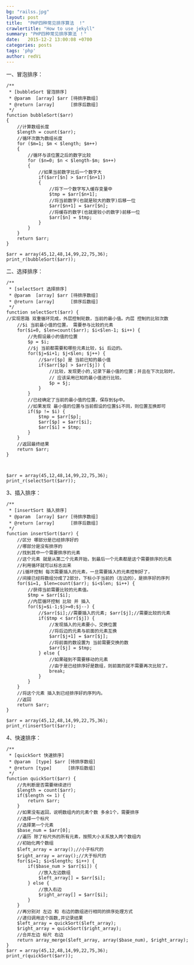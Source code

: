 ```yaml
---
bg: "railss.jpg"
layout: post
title:  "PHP四种常见排序算法  !"
crawlertitle: "How to use jekyll"
summary: "PHP四种常见排序算法 ！"
date:   2015-12-2 13:00:08 +0700
categories: posts
tags: 'php'
author: redVi
---
```


一、冒泡排序：

    /** 
     * [bubbleSort 冒泡排序] 
     * @param  [array] $arr [待排序数组] 
     * @return [array]      [排序后数组] 
     */  
    function bubbleSort($arr)  
    {  
        //计算数组长度  
        $length = count($arr);  
        //循环次数为数组长度  
        for ($m=1; $m < $length; $m++)   
        {   
            //循环与该位置之后的数字比较  
            for ($n=0; $n < $length-$m; $n++)   
            {   
                //如果当前数字比后一个数字大  
                if($arr[$n] > $arr[$n+1])  
                {  
                    //将下一个数字写入缓存变量中  
                    $tmp = $arr[$n+1];  
                    //将当前数字(也就是较大的数字)后移一位  
                    $arr[$n+1] = $arr[$n];  
                    //将缓存的数字(也就是较小的数字)前移一位  
                    $arr[$n] = $tmp;  
                }  
            }  
        }  
        return $arr;  
    }  
      
    $arr = array(45,12,48,14,99,22,75,36);  
    print_r(bubbleSort($arr));  

二、选择排序：

    /** 
     * [selectSort 选择排序] 
     * @param  [array] $arr [待排序数组] 
     * @return [array]      [排序后数组] 
     */  
    function selectSort($arr) {  
    //实现思路 双重循环完成，外层控制轮数，当前的最小值。内层 控制的比较次数  
        //$i 当前最小值的位置， 需要参与比较的元素  
        for($i=0, $len=count($arr); $i<$len-1; $i++) {  
            //先假设最小的值的位置  
            $p = $i;  
            //$j 当前都需要和哪些元素比较，$i 后边的。  
            for($j=$i+1; $j<$len; $j++) {  
                //$arr[$p] 是 当前已知的最小值  
                if($arr[$p] > $arr[$j]) {  
                    //比较，发现更小的,记录下最小值的位置；并且在下次比较时，  
                    // 应该采用已知的最小值进行比较。  
                    $p = $j;  
                }  
            }  
            //已经确定了当前的最小值的位置，保存到$p中。  
            //如果发现 最小值的位置与当前假设的位置$i不同，则位置互换即可  
            if($p != $i) {  
                $tmp = $arr[$p];  
                $arr[$p] = $arr[$i];  
                $arr[$i] = $tmp;  
            }  
        }  
        //返回最终结果  
        return $arr;  
    }  
      
      
      
    $arr = array(45,12,48,14,99,22,75,36);  
    print_r(selectSort($arr)); 

3、插入排序： 

    /** 
     * [insertSort 插入排序] 
     * @param  [array] $arr [待排序数组] 
     * @return [array]      [排序后数组] 
     */  
    function insertSort($arr) {  
        //区分 哪部分是已经排序好的  
        //哪部分是没有排序的  
        //找到其中一个需要排序的元素  
        //这个元素 就是从第二个元素开始，到最后一个元素都是这个需要排序的元素  
        //利用循环就可以标志出来  
        //i循环控制 每次需要插入的元素，一旦需要插入的元素控制好了，  
        //间接已经将数组分成了2部分，下标小于当前的（左边的），是排序好的序列  
        for($i=1, $len=count($arr); $i<$len; $i++) {  
            //获得当前需要比较的元素值。  
            $tmp = $arr[$i];  
            //内层循环控制 比较 并 插入  
            for($j=$i-1;$j>=0;$j--) {  
                //$arr[$i];//需要插入的元素; $arr[$j];//需要比较的元素  
                if($tmp < $arr[$j]) {  
                    //发现插入的元素要小，交换位置  
                    //将后边的元素与前面的元素互换  
                    $arr[$j+1] = $arr[$j];  
                    //将前面的数设置为 当前需要交换的数  
                    $arr[$j] = $tmp;  
                } else {  
                    //如果碰到不需要移动的元素  
                    //由于是已经排序好是数组，则前面的就不需要再次比较了。  
                    break;  
                }  
            }  
        }  
        //将这个元素 插入到已经排序好的序列内。  
        //返回  
        return $arr;  
    }  
      
    $arr = array(45,12,48,14,99,22,75,36);  
    print_r(insertSort($arr));  

4、快速排序：

    /** 
     * [quickSort 快速排序] 
     * @param  [type] $arr [待排序数组] 
     * @return [type]      [排序后数组] 
     */  
    function quickSort($arr) {  
        //先判断是否需要继续进行  
        $length = count($arr);  
        if($length <= 1) {  
            return $arr;  
        }  
        //如果没有返回，说明数组内的元素个数 多余1个，需要排序  
        //选择一个标尺  
        //选择第一个元素  
        $base_num = $arr[0];  
        //遍历 除了标尺外的所有元素，按照大小关系放入两个数组内  
        //初始化两个数组  
        $left_array = array();//小于标尺的  
        $right_array = array();//大于标尺的  
        for($i=1; $i<$length; $i++) {  
            if($base_num > $arr[$i]) {  
                //放入左边数组  
                $left_array[] = $arr[$i];  
            } else {  
                //放入右边  
                $right_array[] = $arr[$i];  
            }  
        }  
        //再分别对 左边 和 右边的数组进行相同的排序处理方式  
        //递归调用这个函数,并记录结果  
        $left_array = quickSort($left_array);  
        $right_array = quickSort($right_array);  
        //合并左边 标尺 右边  
        return array_merge($left_array, array($base_num), $right_array);  
    }  
    $arr = array(45,12,48,14,99,22,75,36);  
    print_r(quickSort($arr)); 